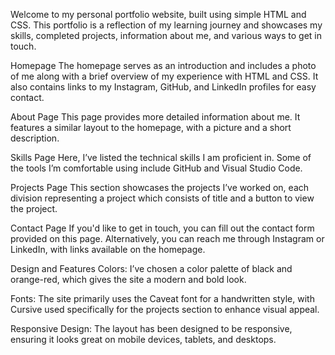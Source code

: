 Welcome to my personal portfolio website, built using simple HTML and CSS. This portfolio is a reflection of my learning journey and showcases my skills, completed projects, information about me, and various ways to get in touch.

Homepage
The homepage serves as an introduction and includes a photo of me along with a brief overview of my experience with HTML and CSS. It also contains links to my Instagram, GitHub, and LinkedIn profiles for easy contact.

About Page
This page provides more detailed information about me. It features a similar layout to the homepage, with a picture and a short description.

Skills Page
Here, I’ve listed the technical skills I am proficient in. Some of the tools I’m comfortable using include GitHub and Visual Studio Code.

Projects Page
This section showcases the projects I’ve worked on, each division representing a project which consists of title and a button to view the project.

Contact Page
If you'd like to get in touch, you can fill out the contact form provided on this page. Alternatively, you can reach me through Instagram or LinkedIn, with links available on the homepage.

Design and Features
Colors: I’ve chosen a color palette of black and orange-red, which gives the site a modern and bold look.

Fonts: The site primarily uses the Caveat font for a handwritten style, with Cursive used specifically for the projects section to enhance visual appeal.

Responsive Design: The layout has been designed to be responsive, ensuring it looks great on mobile devices, tablets, and desktops.
